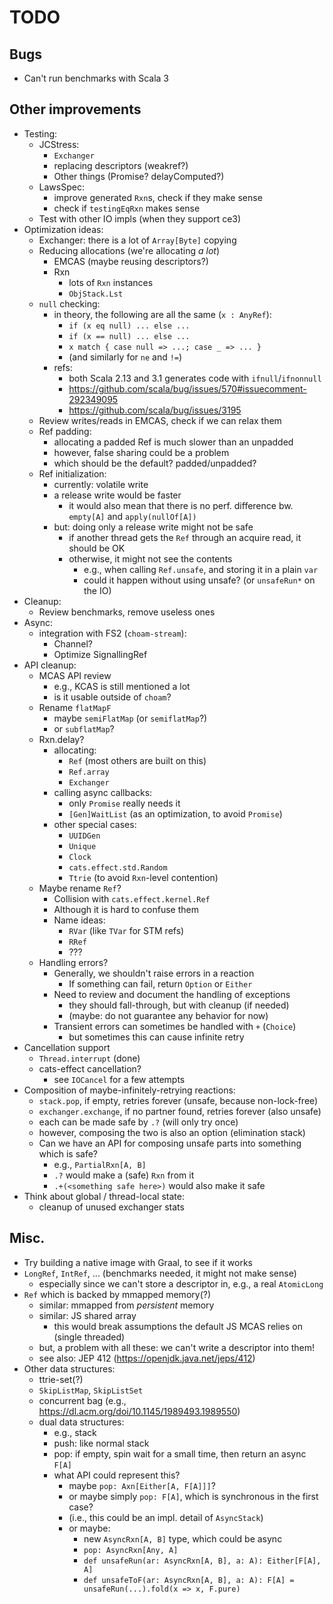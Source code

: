 <!--

   SPDX-License-Identifier: Apache-2.0
   Copyright 2016-2023 Daniel Urban and contributors listed in NOTICE.txt

   Licensed under the Apache License, Version 2.0 (the "License");
   you may not use this file except in compliance with the License.
   You may obtain a copy of the License at

       http://www.apache.org/licenses/LICENSE-2.0

   Unless required by applicable law or agreed to in writing, software
   distributed under the License is distributed on an "AS IS" BASIS,
   WITHOUT WARRANTIES OR CONDITIONS OF ANY KIND, either express or implied.
   See the License for the specific language governing permissions and
   limitations under the License.

--->

# TODO

## Bugs

- Can't run benchmarks with Scala 3

## Other improvements

- Testing:
  - JCStress:
    - `Exchanger`
    - replacing descriptors (weakref?)
    - Other things (Promise? delayComputed?)
  - LawsSpec:
    - improve generated `Rxn`s, check if they make sense
    - check if `testingEqRxn` makes sense
  - Test with other IO impls (when they support ce3)
- Optimization ideas:
  - Exchanger: there is a lot of `Array[Byte]` copying
  - Reducing allocations (we're allocating _a lot_)
    - EMCAS (maybe reusing descriptors?)
    - Rxn
      - lots of `Rxn` instances
      - `ObjStack.Lst`
  - `null` checking:
    - in theory, the following are all the same (`x : AnyRef`):
      - `if (x eq null) ... else ...`
      - `if (x == null) ... else ...`
      - `x match { case null => ...; case _ => ... }`
      - (and similarly for `ne` and `!=`)
    - refs:
      - both Scala 2.13 and 3.1 generates code with `ifnull`/`ifnonnull`
      - https://github.com/scala/bug/issues/570#issuecomment-292349095
      - https://github.com/scala/bug/issues/3195
  - Review writes/reads in EMCAS, check if we can relax them
  - Ref padding:
    - allocating a padded Ref is much slower than an unpadded
    - however, false sharing could be a problem
    - which should be the default? padded/unpadded?
  - Ref initialization:
    - currently: volatile write
    - a release write would be faster
      - it would also mean that there is no perf. difference bw. `empty[A]` and `apply(nullOf[A])`
    - but: doing only a release write might not be safe
      - if another thread gets the `Ref` through an acquire read, it should be OK
      - otherwise, it might not see the contents
        - e.g., when calling `Ref.unsafe`, and storing it in a plain `var`
        - could it happen without using unsafe? (or `unsafeRun*` on the IO)
- Cleanup:
  - Review benchmarks, remove useless ones
- Async:
  - integration with FS2 (`choam-stream`):
    - Channel?
    - Optimize SignallingRef
- API cleanup:
  - MCAS API review
    - e.g., KCAS is still mentioned a lot
    - is it usable outside of `choam`?
  - Rename `flatMapF`
    - maybe `semiFlatMap` (or `semiflatMap`?)
    - or `subflatMap`?
  - Rxn.delay?
    - allocating:
      - `Ref` (most others are built on this)
      - `Ref.array`
      - `Exchanger`
    - calling async callbacks:
      - only `Promise` really needs it
      - `[Gen]WaitList` (as an optimization, to avoid `Promise`)
    - other special cases:
      - `UUIDGen`
      - `Unique`
      - `Clock`
      - `cats.effect.std.Random`
      - `Ttrie` (to avoid `Rxn`-level contention)
  - Maybe rename `Ref`?
    - Collision with `cats.effect.kernel.Ref`
    - Although it is hard to confuse them
    - Name ideas:
      - `RVar` (like `TVar` for STM refs)
      - `RRef`
      - ???
  - Handling errors?
    - Generally, we shouldn't raise errors in a reaction
      - If something can fail, return `Option` or `Either`
    - Need to review and document the handling of exceptions
      - they should fall-through, but with cleanup (if needed)
      - (maybe: do not guarantee any behavior for now)
    - Transient errors can sometimes be handled with `+` (`Choice`)
      - but sometimes this can cause infinite retry
- Cancellation support
  - `Thread.interrupt` (done)
  - cats-effect cancellation?
    - see `IOCancel` for a few attempts
- Composition of maybe-infinitely-retrying reactions:
  - `stack.pop`, if empty, retries forever (unsafe, because non-lock-free)
  - `exchanger.exchange`, if no partner found, retries forever (also unsafe)
  - each can be made safe by `.?` (will only try once)
  - however, composing the two is also an option (elimination stack)
  - Can we have an API for composing unsafe parts into something which is safe?
    - e.g., `PartialRxn[A, B]`
    - `.?` would make a (safe) `Rxn` from it
    - `.+(<something safe here>)` would also make it safe
- Think about global / thread-local state:
  - cleanup of unused exchanger stats

## Misc.

- Try building a native image with Graal, to see if it works
- `LongRef`, `IntRef`, ... (benchmarks needed, it might not make sense)
  - especially since we can't store a descriptor in, e.g., a real `AtomicLong`
- `Ref` which is backed by mmapped memory(?)
  - similar: mmapped from _persistent_ memory
  - similar: JS shared array
    - this would break assumptions the default JS MCAS relies on (single threaded)
  - but, a problem with all these: we can't write a descriptor into them!
  - see also: JEP 412 (https://openjdk.java.net/jeps/412)
- Other data structures:
  - ttrie-set(?)
  - `SkipListMap`, `SkipListSet`
  - concurrent bag (e.g., https://dl.acm.org/doi/10.1145/1989493.1989550)
  - dual data structures:
    - e.g., stack
    - push: like normal stack
    - pop: if empty, spin wait for a small time, then return an async `F[A]`
    - what API could represent this?
      - maybe `pop: Axn[Either[A, F[A]]]`?
      - or maybe simply `pop: F[A]`, which is synchronous in the first case?
      - (i.e., this could be an impl. detail of `AsyncStack`)
      - or maybe:
        - new `AsyncRxn[A, B]` type, which could be async
        - `pop: AsyncRxn[Any, A]`
        - `def unsafeRun(ar: AsyncRxn[A, B], a: A): Either[F[A], A]`
        - `def unsafeToF(ar: AsyncRxn[A, B], a: A): F[A] = unsafeRun(...).fold(x => x, F.pure)`
